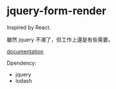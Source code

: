 # jquery-form-render

Inspired by React.

雖然 jquery 不潮了，但工作上還是有些需要。

[documentation](https://hackmd.io/s/SkwqIlnx-)

Dpendency:

- jquery
- lodash
